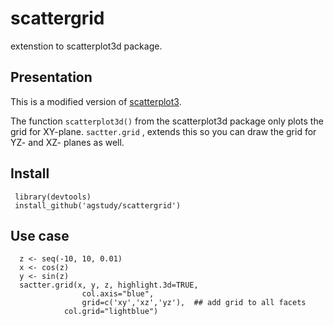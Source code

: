 # scattergrid
extenstion to scatterplot3d package.

## Presentation
This is a modified version of [scatterplot3](dhttp://cran.r-project.org/web/packages/scatterplot3d/index.html).

The function `scatterplot3d()` from the scatterplot3d package only plots the grid for XY-plane. `sactter.grid` , extends this so you can draw the grid for YZ- and XZ- planes as well. 


## Install       
    
     library(devtools)
     install_github('agstudy/scattergrid')
     
## Use case 

      z <- seq(-10, 10, 0.01)
      x <- cos(z)
      y <- sin(z)
      sactter.grid(x, y, z, highlight.3d=TRUE,
                    col.axis="blue",
                    grid=c('xy','xz','yz'),  ## add grid to all facets
                col.grid="lightblue")
                




                



                
                
             
